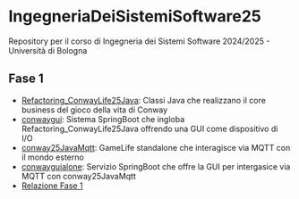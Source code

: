# IngegneriaDeiSistemiSoftware25
Repository per il corso di Ingegneria dei Sistemi Software 2024/2025 - Università di Bologna

<h2 id="Fase1 : DAGLI OGGETTI AI MICROSERVIZI">Fase 1</h2>


* [Refactoring_ConwayLife25Java](conway25Java_refactoring): Classi Java che realizzano il core business del gioco della vita di Conway
* [conwaygui](conwaygui): Sistema SpringBoot che ingloba Refactoring_ConwayLife25Java offrendo una GUI come dispositivo di I/O
* [conway25JavaMqtt](conway25JavaMqtt): GameLife standalone che interagisce via MQTT con il mondo esterno
* [conwayguialone](conwayguialone): Servizio SpringBoot che offre la GUI per intergasice via MQTT con conway25JavaMqtt
* [Relazione Fase 1](Fase1ISS25-RussoAngela.pdf)
